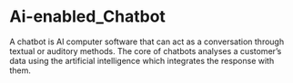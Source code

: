 # Ai-enabled_Chatbot
A chatbot is AI computer software that can act as a conversation through textual or auditory methods. The core of chatbots analyses a customer’s data using the artificial intelligence which integrates the response with them. 
